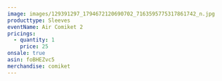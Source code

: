 ```yaml
---
image: images/129391297_1794672120690702_7163595775317861742_n.jpg
producttype: Sleeves
eventName: Air Comiket 2
pricings:
  - quantity: 1
    price: 25
onsale: true
asin: foBHEZvc5
merchandise: comiket
---
```

